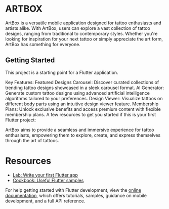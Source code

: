 # ARTBOX

ArtBox is a versatile mobile application designed for tattoo enthusiasts and artists alike. With ArtBox, users can explore a vast collection of tattoo designs, ranging from traditional to contemporary styles. Whether you're looking for inspiration for your next tattoo or simply appreciate the art form, ArtBox has something for everyone.


## Getting Started

This project is a starting point for a Flutter application.

Key Features:
Featured Designs Carousel: Discover curated collections of trending tattoo designs showcased in a sleek carousel format.
AI Generator: Generate custom tattoo designs using advanced artificial intelligence algorithms tailored to your preferences.
Design Viewer: Visualize tattoos on different body parts using an intuitive design viewer feature.
Membership Plans: Unlock exclusive benefits and access premium content with flexible membership plans.
A few resources to get you started if this is your first Flutter project:

ArtBox aims to provide a seamless and immersive experience for tattoo enthusiasts, empowering them to explore, create, and express themselves through the art of tattoos.

# Resources

- [Lab: Write your first Flutter app](https://docs.flutter.dev/get-started/codelab)
- [Cookbook: Useful Flutter samples](https://docs.flutter.dev/cookbook)

For help getting started with Flutter development, view the
[online documentation](https://docs.flutter.dev/), which offers tutorials,
samples, guidance on mobile development, and a full API reference.
